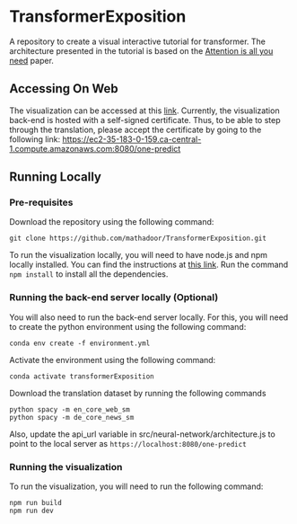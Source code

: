 # TransformerExposition
A repository to create a visual interactive tutorial for transformer. The architecture presented in the tutorial is based 
on the [Attention is all you need](https://arxiv.org/abs/1706.03762) paper. 

## Accessing On Web
The visualization can be accessed at this [link](https://mathadoor.github.io/TransformerExposition/). 
Currently, the visualization back-end is hosted with a self-signed certificate. Thus, to be able to step through the translation, 
please accept the certificate by going to the following link: https://ec2-35-183-0-159.ca-central-1.compute.amazonaws.com:8080/one-predict

## Running Locally
### Pre-requisites
Download the repository using the following command:
```
git clone https://github.com/mathadoor/TransformerExposition.git
```

To run the visualization locally, you will need to have node.js and npm locally installed. You can find the instructions
at [this link](https://docs.npmjs.com/downloading-and-installing-node-js-and-npm). Run the command ```npm install``` to 
install all the dependencies.

### Running the back-end server locally (Optional)
You will also need to run the back-end server locally. For this, you will need to create the python environment using the following command:
```
conda env create -f environment.yml
```

Activate the environment using the following command:
```
conda activate transformerExposition
```

Download the translation dataset by running the following commands
```
python spacy -m en_core_web_sm
python spacy -m de_core_news_sm
```

Also, update the api_url variable in src/neural-network/architecture.js to point to the local server as
```https://localhost:8080/one-predict```

### Running the visualization
To run the visualization, you will need to run the following command:
```
npm run build
npm run dev
```


